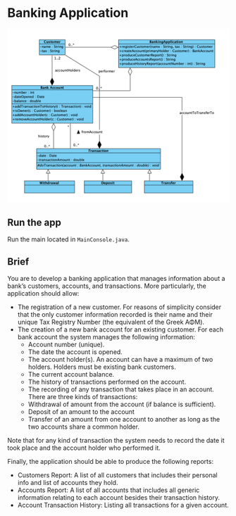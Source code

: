 # Banking Application

![UML](UML.png)

## Run the app

Run the main located in `MainConsole.java`.

## Brief

You are to develop a banking application that manages information about a bank’s customers, accounts, and transactions. More particularly, the application should allow:

- The registration of a new customer. For reasons of simplicity consider that the only customer information
  recorded is their name and their unique Tax Registry Number (the equivalent of the Greek ΑΦΜ).
- The creation of a new bank account for an existing customer. For each bank account the system
  manages the following information:
    - Account number (unique).
    - The date the account is opened.
    - The account holder(s). An account can have a maximum of two holders. Holders must be existing
      bank customers.
    - The current account balance.
    - The history of transactions performed on the account.
    - The recording of any transaction that takes place in an account. There are three kinds of transactions:
    - Withdrawal of amount from the account (if balance is sufficient).
    - Deposit of an amount to the account
    - Transfer of an amount from one account to another as long as the two accounts share a common
      holder.

Note that for any kind of transaction the system needs to record the date it took place and the account
holder who performed it.

Finally, the application should be able to produce the following reports:
- Customers Report: A list of all customers that includes their personal info and list of accounts they hold.
- Accounts Report: A list of all accounts that includes all generic information relating to each account
  besides their transaction history.
- Account Transaction History: Listing all transactions for a given account.
